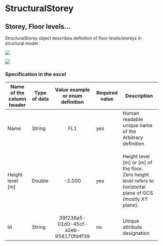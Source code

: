 # StructuralStorey

## Storey, Floor levels...

StructuralStorey object describes definition of floor levels/storeys in structural model.

![](../.gitbook/assets/17\_structuralstorey\_1.png)

![](../.gitbook/assets/17\_structuralstorey\_2.png)

### Specification in the excel

| Name of the column header | Type of data |   Value example or enum definition   | Required value | Description                                                                                                            |
| ------------------------- | ------------ | :----------------------------------: | -------------- | ---------------------------------------------------------------------------------------------------------------------- |
| Name                      | String       |                  FL1                 | yes            | Human readable unique name of the Arbitrary definition                                                                 |
| Height level \[m]         | Double       |                -2.000                | yes            | <p>Height level [m] or [m] of the floor.<br>Zero height level refers to horizontal plane of GCS (mostly XY plane).</p> |
| Id                        | String       | 39f238a5-01d0-45cf-a2eb-958170fd4f39 | no             | Unique attribute designation                                                                                           |
